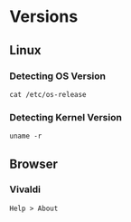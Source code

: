 # Versions

## Linux

### Detecting OS Version

```shell
cat /etc/os-release
```

### Detecting Kernel Version

```shell
uname -r
```

## Browser

### Vivaldi

```
Help > About
```
